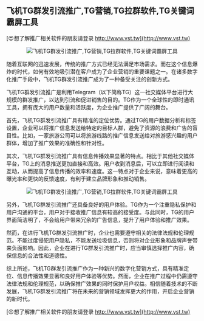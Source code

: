 ## **飞机TG群发引流推广,TG营销,TG拉群软件,TG关键词霸屏工具**

[😍想了解推广相关软件的朋友请登录 http://www.vst.tw](http://www.vst.tw)

 <center><img src="https://vst.tw/MP4/tuiguang/png/5.png" alt="飞机TG群发引流推广,TG营销,TG拉群软件,TG关键词霸屏工具"></center>

随着互联网的迅速发展，传统的推广方式已经无法满足市场需求。而在这个信息爆炸的时代，如何有效地吸引潜在客户成为了企业营销的重要课题之一。在诸多数字化推广手段中，飞机TG群发引流推广成为了一种备受关注的创新方式。

飞机TG群发引流推广是利用Telegram（以下简称TG）这一社交媒体平台进行大规模的群发推广，以达到引流和促进销售的目的。TG作为一个全球性的即时通讯工具，拥有庞大的用户数量和活跃度，为企业推广提供了广阔的舞台。

首先，飞机TG群发引流推广具有精准的定位优势。通过TG的用户数据分析和标签设置，企业可以将推广信息发送给特定的目标人群，避免了资源的浪费和广告的盲目性。比如，一家旅游公司可以将旅游线路的推广信息发送给对旅游感兴趣的用户群体，增加了推广效果的准确性和针对性。

其次，飞机TG群发引流推广具有信息传播效果显著的特点。相比于其他社交媒体平台，TG上的消息推送更加直接和高效。用户收到消息后，可以立即进行阅读和互动，从而提高了信息传播的效率和速度。这一特点对于企业来说，意味着更高的曝光率和更快的反馈速度，有利于建立品牌形象和推动销售。

 <center><img src="https://vst.tw/MP4/tuiguang/png/8.png" alt="飞机TG群发引流推广,TG营销,TG拉群软件,TG关键词霸屏工具"></center>

另外，飞机TG群发引流推广还具备良好的用户体验。TG作为一个注重隐私保护和用户沟通的平台，用户对于接收推广信息有较高的接受度。与此同时，TG的用户界面简洁明了，不会给用户带来冗余的广告信息，提升了用户体验和推广效果。

然而，在进行飞机TG群发引流推广时，企业也需要遵守相关的法律法规和伦理规范。不能过度侵犯用户隐私，不能发送垃圾信息，否则将对企业形象和品牌声誉带来负面影响。因此，企业在进行TG群发引流推广时，应当审慎选择推广内容，确保信息的合法性和道德性。

综上所述，飞机TG群发引流推广作为一种新兴的数字化营销方式，具有精准定位、信息传播效果显著和良好用户体验等优势。然而，企业在推广过程中仍需遵守法律法规和伦理规范，以确保推广效果的同时保护用户权益。相信随着技术的不断发展，飞机TG群发引流推广将在未来的营销领域发挥更大的作用，开启企业营销的新时代。

[😍想了解推广相关软件的朋友请登录 http://www.vst.tw](http://www.vst.tw)



